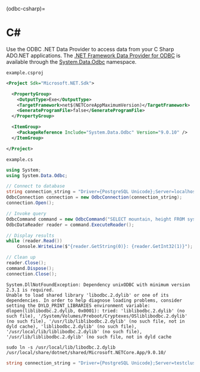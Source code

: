 (odbc-csharp)=

# C#

Use the ODBC .NET Data Provider to access data from your C Sharp ADO\.NET
applications. The [.NET Framework Data Provider for ODBC] is available
through the [System.Data.Odbc] namespace.

`example.csproj`
```xml
<Project Sdk="Microsoft.NET.Sdk">

  <PropertyGroup>
    <OutputType>Exe</OutputType>
    <TargetFramework>net$(NETCoreAppMaximumVersion)</TargetFramework>
    <GenerateProgramFile>false</GenerateProgramFile>
  </PropertyGroup>

  <ItemGroup>
    <PackageReference Include="System.Data.Odbc" Version="9.0.10" />
  </ItemGroup>

</Project>
```
`example.cs`
```c#
using System;
using System.Data.Odbc;

// Connect to database
string connection_string = "Driver={PostgreSQL Unicode};Server=localhost;Port=5432;Uid=crate;Pwd=crate;Database=crate;MaxVarcharSize=1073741824";
OdbcConnection connection = new OdbcConnection(connection_string);
connection.Open();

// Invoke query
OdbcCommand command = new OdbcCommand("SELECT mountain, height FROM sys.summits ORDER BY height DESC LIMIT 5", connection);
OdbcDataReader reader = command.ExecuteReader();

// Display results
while (reader.Read())
    Console.WriteLine($"{reader.GetString(0)}: {reader.GetInt32(1)}");

// Clean up
reader.Close();
command.Dispose();
connection.Close();
```

```text
System.DllNotFoundException: Dependency unixODBC with minimum version 2.3.1 is required.
Unable to load shared library 'libodbc.2.dylib' or one of its dependencies. In order to help diagnose loading problems, consider setting the DYLD_PRINT_LIBRARIES environment variable: dlopen(liblibodbc.2.dylib, 0x0001): tried: 'liblibodbc.2.dylib' (no such file), '/System/Volumes/Preboot/Cryptexes/OSliblibodbc.2.dylib' (no such file), '/usr/lib/liblibodbc.2.dylib' (no such file, not in dyld cache), 'liblibodbc.2.dylib' (no such file), '/usr/local/lib/liblibodbc.2.dylib' (no such file), '/usr/lib/liblibodbc.2.dylib' (no such file, not in dyld cache
```

```shell
sudo ln -s /usr/local/lib/libodbc.2.dylib /usr/local/share/dotnet/shared/Microsoft.NETCore.App/9.0.10/
```

```csharp
string connection_string = "Driver={PostgreSQL Unicode};Server=testcluster.cratedb.net;Port=5432;Sslmode=require;Uid=admin;Pwd=password";
```


[.NET Framework Data Provider for ODBC]: https://learn.microsoft.com/en-us/dotnet/framework/data/adonet/data-providers#net-framework-data-provider-for-odbc
[System.Data.Odbc]: https://learn.microsoft.com/en-us/dotnet/api/system.data.odbc
